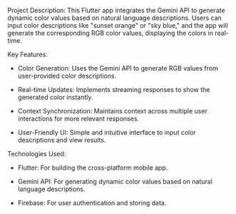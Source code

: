 Project Description:
This Flutter app integrates the Gemini API to generate dynamic color values based on natural language descriptions. Users can input color descriptions like "sunset orange" or "sky blue," and the app will generate the corresponding RGB color values, displaying the colors in real-time.

Key Features:
- Color Generation: Uses the Gemini API to generate RGB values from user-provided color descriptions.

- Real-time Updates: Implements streaming responses to show the generated color instantly.

- Context Synchronization: Maintains context across multiple user interactions for more relevant responses.

- User-Friendly UI: Simple and intuitive interface to input color descriptions and view results.

Technologies Used:
- Flutter: For building the cross-platform mobile app.

- Gemini API: For generating dynamic color values based on natural language descriptions.

- Firebase: For user authentication and storing data.
